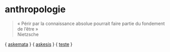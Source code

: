 # anthropologie

> « Périr par la connaissance absolue pourrait faire partie du fondement de l’être »  
> Nietzsche

{ [askemata](askemata.github.io) } { [askesis](askesis.hypotheses.org) } { [teste](/teste) } 
